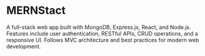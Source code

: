 # MERNStact
A full-stack web app built with MongoDB, Express.js, React, and Node.js. Features include user authentication, RESTful APIs, CRUD operations, and a responsive UI. Follows MVC architecture and best practices for modern web development.
